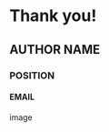 <!-- .slide: class="end" -->
# Thank you!

<h2 class="placeholder-author">AUTHOR NAME</h2>

<h3 class="placeholder-position">POSITION</h3>

<h4 class="placeholder-email">EMAIL</h4>

image <!-- .element: class="endimage" -->